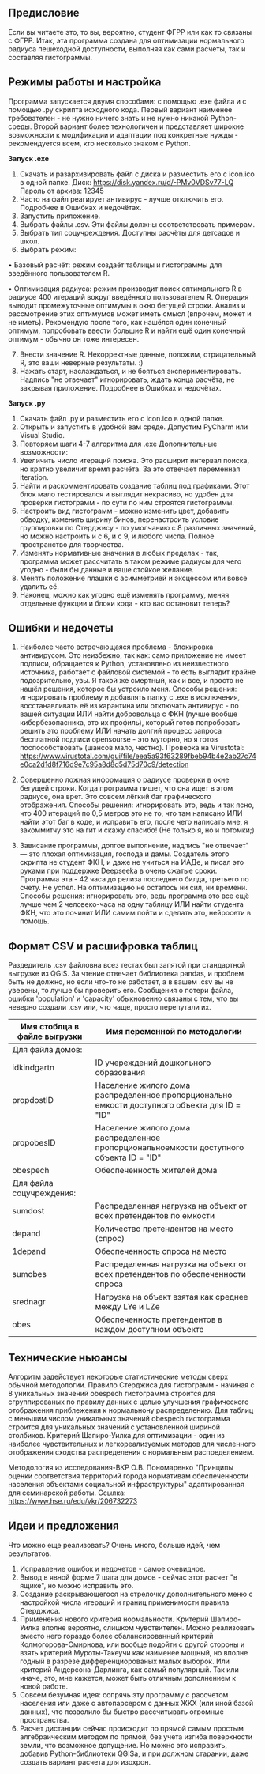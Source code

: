 **Предисловие**
------
Если вы читаете это, то вы, вероятно, студент ФГРР или как то связаны с ФГРР. 
Итак, эта программа создана для оптимизации нормального радиуса пешеходной доступности, выполняя как сами расчеты, так и составляя гистограммы. 

**Режимы работы и настройка**
------
Программа запускается двумя способами: с помощью .exe файла и с помощью .py скрипта исходного кода. Первый вариант наименее требователен - не нужно ничего знать и не нужно никакой Python-среды. Второй вариант более технологичен и представляет широкие возможности к модификации и адаптации под конкретные нужды - рекомендуется всем, кто несколько знаком с Python.

**Запуск .exe**
1.	Скачать и разархивировать файл с диска и разместить его с icon.ico в одной папке. Диск: https://disk.yandex.ru/d/-PMv0VDSv77-LQ Пароль от архива: 12345
2.	Часто на файл реагирует антивирус - лучше отключить его. Подробнее в Ошибках и недочётах.
3.	Запустить приложение.
4.	Выбрать файлы .csv. Эти файлы должны соответствовать примерам.
5.	Выбрать тип соцучреждения. Доступны расчёты для детсадов и школ.
6.	Выбрать режим:

  •	Базовый расчёт: режим создаёт таблицы и гистограммы для введённого пользователем R.

  •	Оптимизация радиуса: режим производит поиск оптимального R в радиусе 400 итераций вокруг введённого пользователем R. Операция выводит промежуточные оптимумы в окно бегущей строки. Анализ и рассмотрение этих оптимумов может иметь смысл (впрочем, может и не иметь). Рекомендую после того, как нашёлся один конечный оптимум, попробовать ввести большие R и найти ещё один конечный оптимум - обычно он тоже интересен.

7.	Внести значение R. Некорректные данные, положим, отрицательный R, это ваши неверные результаты. :)
8.	Нажать старт, наслаждаться, и не бояться экспериментировать. Надпись "не отвечает" игнорировать, ждать конца расчёта, не закрывая приложение. Подробнее в Ошибках и недочётах.

**Запуск .py**
1.	Скачать файл .py и разместить его с icon.ico в одной папке.
2.	Открыть и запустить в удобной вам среде. Допустим PyCharm или Visual Studio.
3.	Повторяем шаги 4-7 алгоритма для .exe
Дополнительные возможности:
1.	Увеличить число итераций поиска. Это расширит интервал поиска, но кратно увеличит время расчёта. За это отвечает переменная iteration.
2.	Найти и раскомментировать создание таблиц под графиками. Этот блок мало тестировался и выглядит некрасиво, но удобен для проверки гистограмм - по сути по ним строятся гистограммы.
3.	Настроить вид гистограмм - можно изменить цвет, добавить обводку, изменить ширину бинов, перенастроить условие группировки по Стерджису - по умолчанию с 8 различных значений, но можно настроить и с 6, и с 9, и любого числа. Полное пространство для творчества.
4.	Изменять нормативные значения в любых пределах - так, программа может рассчитать в таком режиме радиусы для чего угодно - были бы данные и ваше стойкое желание.
5.	Менять положение плашки с асимметрией и эксцессом или вовсе удалить её.
6.	Наконец, можно как угодно ещё изменять программу, меняя отдельные функции и блоки кода - кто вас остановит теперь?


**Ошибки и недочеты**
------
1.	Наиболее часто встречающаяся проблема - блокировка антивирусом. Это неизбежно, так как: само приложение не имеет подписи, обращается к Python, установлено из неизвестного источника, работает с файловой системой - то есть выглядит крайне подозрительно, увы. Я такой же смертный, как и все, и просто не нашёл решения, которое бы устроило меня. Способы решения: игнорировать проблему и добавлять папку с .exe в исключения, восстанавливать её из карантина или отключать антивирус - по вашей ситуации ИЛИ найти добровольца с ФКН (лучше вообще кибербезопасника, это их профиль), который готов попробовать решить это проблему ИЛИ начать долгий процесс запроса бесплатной подписи opensourse - это муторно, но я готов поспособствовать (шансов мало, честно). Проверка на Virustotal: https://www.virustotal.com/gui/file/eea5a93f63289fbeb94b4e2ab27c74e0ca2d1d8f716d9e7c95a8d8d5d75d70c9/detection
  
2.	Совершенно ложная информация о радиусе проверки в окне бегущей строки. Когда программа пишет, что она ищет в этом радиусе, она врет. Это совсем лёгкий баг графического отображения. Способы решения: игнорировать это, ведь и так ясно, что 400 итераций по 0,5 метров это не то, что там написано ИЛИ найти этот баг в коде, и исправить его, после чего написать мне, я закоммитчу это на гит и скажу спасибо! (Не только я, но и потомки;)
  
3.	Зависание программы, долгое выполнение, надпись "не отвечает" — это плохая оптимизация, господа и дамы. Создатель этого скрипта не студент ФКН, и даже не учиться на ИАДе, и писал это руками при поддержке Deepseeka в очень сжатые сроки. Программа эта - 42 часа до релиза последнего билда, третьего по счету. Не успел. На оптимизацию не осталось ни сил, ни времени. Способы решения: игнорировать это, ведь программа это все ещё лучше чем 2 человеко-часа на одну таблицу ИЛИ найти студента ФКН, что это починит ИЛИ самим пойти и сделать это, нейросети в помощь.


**Формат CSV и расшифровка таблиц**
------
Раздедитель .csv файловна всез тестах был запятой при стандартной выгрузке из QGIS. За чтение отвечает библиотека pandas, и проблем быть не должно, но если что-то не работает, а в вашем .csv вы не уверены, то лучше бы проверить его. Сообщения о потери файла, ошибки 'population' и 'capacity' обыкновенно связаны с тем, что вы неверно создали .csv или, что чаще, просто перепутали их.

| Имя стоблца в файле выгрузки  | Имя переменной по методологии |
| ------------- | ------------- |
| Для файла домов: |
| idkindgartn  | ID учереждений дошкольного образования  |
| propdostID  | Население жилого дома распределенное пропорционально емкости доступного объекта для ID = "ID"  |
| propobesID  | Население жилого дома распределенное пропорциональноемкости доступного объекта ID = "ID"  |
| obespech  | Обеспеченность жителей дома  |
| Для файла соцучреждения: |
| sumdost  | Распределенная нагрузка на объект от всех претендентов по емкости  |
| depand  | Количество претендентов на место (спрос)  |
| 1depand  | Обеспеченность спроса на место  |
| sumobes  | Распределенная нагрузка на объект от всех претендентов по обеспеченности спроса  |
| srednagr  | Нагрузка на объект взятая как среднее между LYe и LZe  |
| obes  | Обеспеченность претендентов в каждом доступном объекте  |

**Технические ньюансы**
------
Алгоритм задействует некоторые статистические методы сверх обычной методологии.
Правило Стерджиса для гистограмм - начиная с 8 уникальных значений obespech гистограмма строится для сгруппированых по правилу данных с целью улучшения графического отображения приблежения к нормальнону распределению. Для таблиц с меньшим числом уникальных значений obespech гистограмма строится для уникальных значений с установленной шириной столбиков.
Критерий Шапиро-Уилка для оптимизации - один из наиболее чувствительных и легкореализуемых методов для численного отображения сходства распределения с нормальным распределением.


Методология из исследования-ВКР О.В. Пономаренко "Принципы оценки соответствия территорий города нормативам обеспеченности населения объектами социальной инфраструктуры" адаптированная для семинарской работы.
Ссылка: https://www.hse.ru/edu/vkr/206732273

**Идеи и предложения**
------
Что можно еще реализовать? Очень много, больше идей, чем результатов.
1. Исправление ошибок и недочетов - самое очевидное.
2. Вывод в явной форме 7 шага для домов - сейчас этот расчет "в ящике", но можно исправить это.
3. Создание раскрывающегося на стрелочку дополнительного меню с настройкой числа итераций и границ применимости правила Стерджиса.
4. Применения нового критерия нормальности. Критерий Шапиро-Уилка вполне вероятно, слишком чувствителен. Можно реализовать вместо него гораздо более сбалансированный критерий Колмогорова-Смирнова, или вообще подойти с другой стороны и взять критерий Муроты-Такеучи как наименее мощный, но вполне годный в разрезе дифференциорованых малых выборок. Или критерий Андерсона-Дарлинга, как самый популярный. Так или иначе, это, мне кажется, может быть отличным дополнением к новой работе.
5. Совсем безумная идея: сопрячь эту программу с рассчетом населения или даже с автопарсером с данных ЖКХ (или иной базой данных), что позволило бы быстро рассчитывать огромные пространства.
6. Расчет дистанции сейчас происходит по прямой самым простым алгебраическим методом по прямой, без учета изгиба поверхности земли, что возможное допущение. Но можно это исправить, добавив Python-библиотеки QGISа, и при должном старании, даже создать вариант расчета для изохрон.
